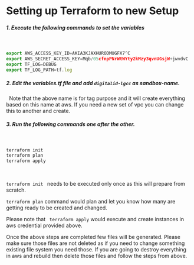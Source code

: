 # Setting up Terraform to new Setup

##### 1. Execute the following commands to set the variables
&nbsp;
```javascript
export AWS_ACCESS_KEY_ID=AKIA3KJAXHURODMUGFX7^C
export AWS_SECRET_ACCESS_KEY=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
export TF_LOG=DEBUG
export TF_LOG_PATH=tf.log
```
##### 2. Edit the variables.tf file and add ```digitalid-lgcc``` as sandbox-name.
&nbsp;
Note that the above name is for tag purpose and it will create everything based on this name at aws. If you need a new set of vpc you can change this to another and create.
&nbsp;
##### 3. Run the following commands one after the other.
&nbsp;
```javascript
terraform init
terraform plan
terraform apply
```
&nbsp;

```terraform init ``` needs to be executed only once as this will prepare from scratch.

```terraform plan``` command would plan and let you know how many are getting ready to be created and changed.

Please note that ``` terraform apply``` would execute and create instances in aws credential provided above.

Once the above steps are completed few files will be generated. Please make sure those files are not deleted as if you need to change something existing file system you need those. If you are going to destroy everything in aws and rebuild then delete those files and follow the steps from above.